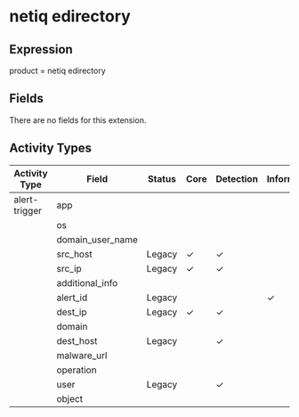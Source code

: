 netiq edirectory
================

Expression
----------

product = netiq edirectory

Fields
------

There are no fields for this extension.

Activity Types
--------------

| Activity Type | Field            | Status | Core     | Detection | Informational |
| ------------- | ---------------- | ------ | -------- | --------- | ------------- |
| alert-trigger | app              |        |          |           |               |
|               | os               |        |          |           |               |
|               | domain_user_name |        |          |           |               |
|               | src_host         | Legacy | &#10003; | &#10003;  |               |
|               | src_ip           | Legacy | &#10003; | &#10003;  |               |
|               | additional_info  |        |          |           |               |
|               | alert_id         | Legacy |          |           | &#10003;      |
|               | dest_ip          | Legacy | &#10003; | &#10003;  |               |
|               | domain           |        |          |           |               |
|               | dest_host        | Legacy |          | &#10003;  |               |
|               | malware_url      |        |          |           |               |
|               | operation        |        |          |           |               |
|               | user             | Legacy |          | &#10003;  |               |
|               | object           |        |          |           |               |

